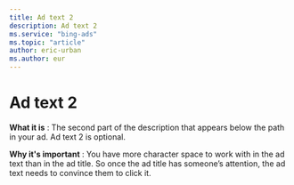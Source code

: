 ```yaml
---
title: Ad text 2
description: Ad text 2
ms.service: "bing-ads"
ms.topic: "article"
author: eric-urban
ms.author: eur
---
```


# Ad text 2

**What it is** : The second part of the description that appears below the path in your ad. Ad text 2 is optional.

**Why it's important** : You have more character space to work with in the ad text than in the ad title. So once the ad title has someone’s attention, the ad text needs to convince them to click it.


